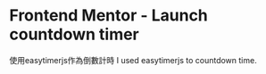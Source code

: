 # Frontend Mentor - Launch countdown timer

使用easytimerjs作為倒數計時
I used easytimerjs to countdown time.

